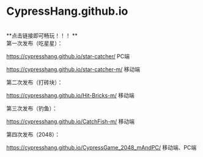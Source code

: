 # CypressHang.github.io 
<br/>
**点击链接即可畅玩！！！ **

<br/>
第一次发布（吃星星）： 

https://cypresshang.github.io/star-catcher/     PC端

https://cypresshang.github.io/star-catcher-m/   移动端

第二次发布（打砖块）：

https://cypresshang.github.io/Hit-Bricks-m/  移动端

第三次发布（钓鱼）：

https://cypresshang.github.io/CatchFish-m/  移动端

第四次发布（2048）：

https://cypresshang.github.io/CypressGame_2048_mAndPC/ 移动端、PC端
